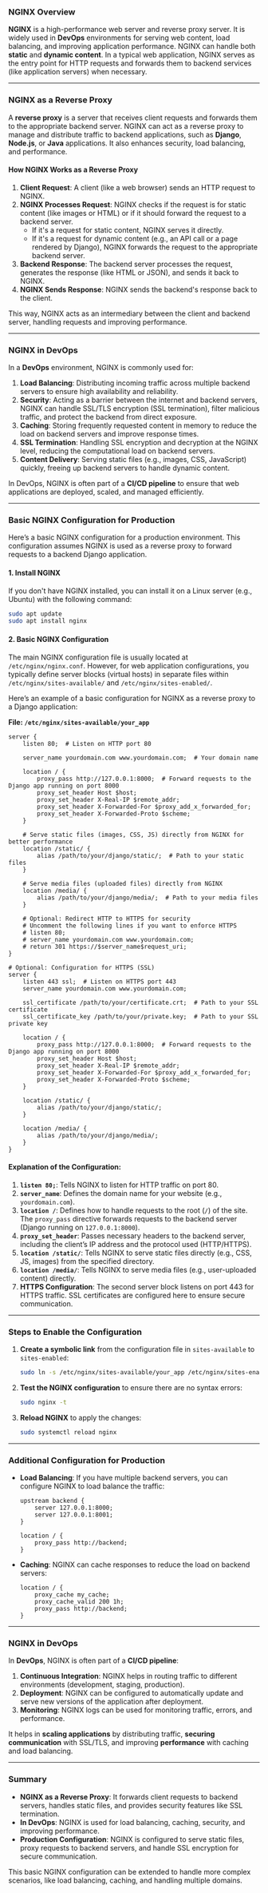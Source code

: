 
### **NGINX Overview**

**NGINX** is a high-performance web server and reverse proxy server. It is widely used in **DevOps** environments for serving web content, load balancing, and improving application performance. NGINX can handle both **static** and **dynamic content**. In a typical web application, NGINX serves as the entry point for HTTP requests and forwards them to backend services (like application servers) when necessary.

---

### **NGINX as a Reverse Proxy**

A **reverse proxy** is a server that receives client requests and forwards them to the appropriate backend server. NGINX can act as a reverse proxy to manage and distribute traffic to backend applications, such as **Django**, **Node.js**, or **Java** applications. It also enhances security, load balancing, and performance.

#### **How NGINX Works as a Reverse Proxy**
1. **Client Request**: A client (like a web browser) sends an HTTP request to NGINX.
2. **NGINX Processes Request**: NGINX checks if the request is for static content (like images or HTML) or if it should forward the request to a backend server.
   - If it's a request for static content, NGINX serves it directly.
   - If it's a request for dynamic content (e.g., an API call or a page rendered by Django), NGINX forwards the request to the appropriate backend server.
3. **Backend Response**: The backend server processes the request, generates the response (like HTML or JSON), and sends it back to NGINX.
4. **NGINX Sends Response**: NGINX sends the backend's response back to the client.

This way, NGINX acts as an intermediary between the client and backend server, handling requests and improving performance.

---

### **NGINX in DevOps**

In a **DevOps** environment, NGINX is commonly used for:
1. **Load Balancing**: Distributing incoming traffic across multiple backend servers to ensure high availability and reliability.
2. **Security**: Acting as a barrier between the internet and backend servers, NGINX can handle SSL/TLS encryption (SSL termination), filter malicious traffic, and protect the backend from direct exposure.
3. **Caching**: Storing frequently requested content in memory to reduce the load on backend servers and improve response times.
4. **SSL Termination**: Handling SSL encryption and decryption at the NGINX level, reducing the computational load on backend servers.
5. **Content Delivery**: Serving static files (e.g., images, CSS, JavaScript) quickly, freeing up backend servers to handle dynamic content.

In DevOps, NGINX is often part of a **CI/CD pipeline** to ensure that web applications are deployed, scaled, and managed efficiently.

---

### **Basic NGINX Configuration for Production**

Here’s a basic NGINX configuration for a production environment. This configuration assumes NGINX is used as a reverse proxy to forward requests to a backend Django application.

#### **1. Install NGINX**
If you don't have NGINX installed, you can install it on a Linux server (e.g., Ubuntu) with the following command:
```bash
sudo apt update
sudo apt install nginx
```

#### **2. Basic NGINX Configuration**

The main NGINX configuration file is usually located at `/etc/nginx/nginx.conf`. However, for web application configurations, you typically define server blocks (virtual hosts) in separate files within `/etc/nginx/sites-available/` and `/etc/nginx/sites-enabled/`.

Here’s an example of a basic configuration for NGINX as a reverse proxy to a Django application:

**File: `/etc/nginx/sites-available/your_app`**
```nginx
server {
    listen 80;  # Listen on HTTP port 80

    server_name yourdomain.com www.yourdomain.com;  # Your domain name

    location / {
        proxy_pass http://127.0.0.1:8000;  # Forward requests to the Django app running on port 8000
        proxy_set_header Host $host;
        proxy_set_header X-Real-IP $remote_addr;
        proxy_set_header X-Forwarded-For $proxy_add_x_forwarded_for;
        proxy_set_header X-Forwarded-Proto $scheme;
    }

    # Serve static files (images, CSS, JS) directly from NGINX for better performance
    location /static/ {
        alias /path/to/your/django/static/;  # Path to your static files
    }

    # Serve media files (uploaded files) directly from NGINX
    location /media/ {
        alias /path/to/your/django/media/;  # Path to your media files
    }

    # Optional: Redirect HTTP to HTTPS for security
    # Uncomment the following lines if you want to enforce HTTPS
    # listen 80;
    # server_name yourdomain.com www.yourdomain.com;
    # return 301 https://$server_name$request_uri;
}

# Optional: Configuration for HTTPS (SSL)
server {
    listen 443 ssl;  # Listen on HTTPS port 443
    server_name yourdomain.com www.yourdomain.com;

    ssl_certificate /path/to/your/certificate.crt;  # Path to your SSL certificate
    ssl_certificate_key /path/to/your/private.key;  # Path to your SSL private key

    location / {
        proxy_pass http://127.0.0.1:8000;  # Forward requests to the Django app running on port 8000
        proxy_set_header Host $host;
        proxy_set_header X-Real-IP $remote_addr;
        proxy_set_header X-Forwarded-For $proxy_add_x_forwarded_for;
        proxy_set_header X-Forwarded-Proto $scheme;
    }

    location /static/ {
        alias /path/to/your/django/static/;
    }

    location /media/ {
        alias /path/to/your/django/media/;
    }
}
```

#### **Explanation of the Configuration:**
1. **`listen 80;`**: Tells NGINX to listen for HTTP traffic on port 80.
2. **`server_name`**: Defines the domain name for your website (e.g., `yourdomain.com`).
3. **`location /`**: Defines how to handle requests to the root (`/`) of the site. The `proxy_pass` directive forwards requests to the backend server (Django running on `127.0.0.1:8000`).
4. **`proxy_set_header`**: Passes necessary headers to the backend server, including the client’s IP address and the protocol used (HTTP/HTTPS).
5. **`location /static/`**: Tells NGINX to serve static files directly (e.g., CSS, JS, images) from the specified directory.
6. **`location /media/`**: Tells NGINX to serve media files (e.g., user-uploaded content) directly.
7. **HTTPS Configuration**: The second server block listens on port 443 for HTTPS traffic. SSL certificates are configured here to ensure secure communication.

---

### **Steps to Enable the Configuration**
1. **Create a symbolic link** from the configuration file in `sites-available` to `sites-enabled`:
   ```bash
   sudo ln -s /etc/nginx/sites-available/your_app /etc/nginx/sites-enabled/
   ```

2. **Test the NGINX configuration** to ensure there are no syntax errors:
   ```bash
   sudo nginx -t
   ```

3. **Reload NGINX** to apply the changes:
   ```bash
   sudo systemctl reload nginx
   ```

---

### **Additional Configuration for Production**
- **Load Balancing**: If you have multiple backend servers, you can configure NGINX to load balance the traffic:
  ```nginx
  upstream backend {
      server 127.0.0.1:8000;
      server 127.0.0.1:8001;
  }

  location / {
      proxy_pass http://backend;
  }
  ```
- **Caching**: NGINX can cache responses to reduce the load on backend servers:
  ```nginx
  location / {
      proxy_cache my_cache;
      proxy_cache_valid 200 1h;
      proxy_pass http://backend;
  }
  ```

---

### **NGINX in DevOps**
In **DevOps**, NGINX is often part of a **CI/CD pipeline**:
1. **Continuous Integration**: NGINX helps in routing traffic to different environments (development, staging, production).
2. **Deployment**: NGINX can be configured to automatically update and serve new versions of the application after deployment.
3. **Monitoring**: NGINX logs can be used for monitoring traffic, errors, and performance.

It helps in **scaling applications** by distributing traffic, **securing communication** with SSL/TLS, and improving **performance** with caching and load balancing.

---

### **Summary**
- **NGINX as a Reverse Proxy**: It forwards client requests to backend servers, handles static files, and provides security features like SSL termination.
- **In DevOps**: NGINX is used for load balancing, caching, security, and improving performance.
- **Production Configuration**: NGINX is configured to serve static files, proxy requests to backend servers, and handle SSL encryption for secure communication.

This basic NGINX configuration can be extended to handle more complex scenarios, like load balancing, caching, and handling multiple domains.
